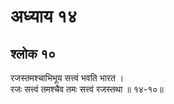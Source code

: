 # अध्याय १४

## श्लोक १०

रजस्तमश्चाभिभूय सत्त्वं भवति भारत ।<br>रजः सत्त्वं तमश्चैव तमः सत्त्वं रजस्तथा ॥ १४-१०॥<br><br>

